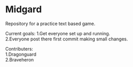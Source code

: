 # Midgard
Repository for a practice text based game.  

Current goals:
	1.Get everyone set up and running.  
	2.Everyone post there first commit making small changes.  

Contributers:  
	1.Dragonguard  
	2.Braveheron  